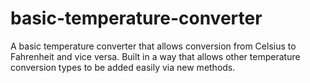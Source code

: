 # basic-temperature-converter
A basic temperature converter that allows conversion from Celsius to Fahrenheit and vice versa. Built in a way that allows other temperature conversion types to be added easily via new methods.
